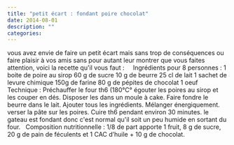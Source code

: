 ```yaml
---
title: "petit écart : fondant poire chocolat"
date: 2014-08-01
description: ""
categories: 
---
```


          
 vous avez envie de faire un petit écart mais sans trop de conséquences ou faire plaisir à vos amis sans pour autant leur montrer que vous faites attention, voici la recette qu'il vous faut :   &nbsp;      &nbsp;   Ingrédients pour 8 personnes&nbsp;:    1 boite de poire au sirop 60 g de sucre 10 g de beurre 25 cl de lait 1 sachet de levure chimique 150g de farine   80 g de pépites de chocolat   1 oeuf   &nbsp;   Technique&nbsp;:   Préchauffer le four th6 (180°C°   égouter les poires au sirop et les couper en dés. Disposer les dans un moule à cake. Faire fondre le beurre dans le lait. Ajouter tous les ingrédients. Mélanger énergiquement. verser la pâte sur les poires.   Cuire th6 pendant environ 30 minutes.   le gateau est fondant donc c'est normal qu'il soit un peu humide en sortant du four.   &nbsp;   Composition nutritionnelle&nbsp;: 1/8 de part apporte 1 fruit, 8 g de sucre, 20 g de pain de féculents et 1 CAC d’huile + 10 g de chocolat.   &nbsp;       &nbsp; 

                          
